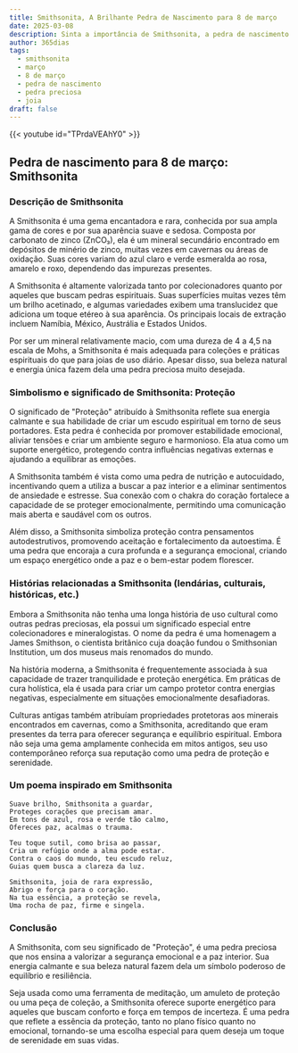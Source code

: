 ```yaml
---
title: Smithsonita, A Brilhante Pedra de Nascimento para 8 de março
date: 2025-03-08
description: Sinta a importância de Smithsonita, a pedra de nascimento de 8 de março que simboliza Proteção. Deixe que sua beleza e significado iluminem seu dia.
author: 365dias
tags:
  - smithsonita
  - março
  - 8 de março
  - pedra de nascimento
  - pedra preciosa
  - joia
draft: false
---
```


{{< youtube id="TPrdaVEAhY0" >}}

## Pedra de nascimento para 8 de março: Smithsonita

### Descrição de Smithsonita

A Smithsonita é uma gema encantadora e rara, conhecida por sua ampla gama de cores e por sua aparência suave e sedosa. Composta por carbonato de zinco (ZnCO₃), ela é um mineral secundário encontrado em depósitos de minério de zinco, muitas vezes em cavernas ou áreas de oxidação. Suas cores variam do azul claro e verde esmeralda ao rosa, amarelo e roxo, dependendo das impurezas presentes.

A Smithsonita é altamente valorizada tanto por colecionadores quanto por aqueles que buscam pedras espirituais. Suas superfícies muitas vezes têm um brilho acetinado, e algumas variedades exibem uma translucidez que adiciona um toque etéreo à sua aparência. Os principais locais de extração incluem Namíbia, México, Austrália e Estados Unidos.

Por ser um mineral relativamente macio, com uma dureza de 4 a 4,5 na escala de Mohs, a Smithsonita é mais adequada para coleções e práticas espirituais do que para joias de uso diário. Apesar disso, sua beleza natural e energia única fazem dela uma pedra preciosa muito desejada.

### Simbolismo e significado de Smithsonita: Proteção

O significado de "Proteção" atribuído à Smithsonita reflete sua energia calmante e sua habilidade de criar um escudo espiritual em torno de seus portadores. Esta pedra é conhecida por promover estabilidade emocional, aliviar tensões e criar um ambiente seguro e harmonioso. Ela atua como um suporte energético, protegendo contra influências negativas externas e ajudando a equilibrar as emoções.

A Smithsonita também é vista como uma pedra de nutrição e autocuidado, incentivando quem a utiliza a buscar a paz interior e a eliminar sentimentos de ansiedade e estresse. Sua conexão com o chakra do coração fortalece a capacidade de se proteger emocionalmente, permitindo uma comunicação mais aberta e saudável com os outros.

Além disso, a Smithsonita simboliza proteção contra pensamentos autodestrutivos, promovendo aceitação e fortalecimento da autoestima. É uma pedra que encoraja a cura profunda e a segurança emocional, criando um espaço energético onde a paz e o bem-estar podem florescer.

### Histórias relacionadas a Smithsonita (lendárias, culturais, históricas, etc.)

Embora a Smithsonita não tenha uma longa história de uso cultural como outras pedras preciosas, ela possui um significado especial entre colecionadores e mineralogistas. O nome da pedra é uma homenagem a James Smithson, o cientista britânico cuja doação fundou o Smithsonian Institution, um dos museus mais renomados do mundo.

Na história moderna, a Smithsonita é frequentemente associada à sua capacidade de trazer tranquilidade e proteção energética. Em práticas de cura holística, ela é usada para criar um campo protetor contra energias negativas, especialmente em situações emocionalmente desafiadoras.

Culturas antigas também atribuíam propriedades protetoras aos minerais encontrados em cavernas, como a Smithsonita, acreditando que eram presentes da terra para oferecer segurança e equilíbrio espiritual. Embora não seja uma gema amplamente conhecida em mitos antigos, seu uso contemporâneo reforça sua reputação como uma pedra de proteção e serenidade.

### Um poema inspirado em Smithsonita

```
Suave brilho, Smithsonita a guardar,  
Proteges corações que precisam amar.  
Em tons de azul, rosa e verde tão calmo,  
Ofereces paz, acalmas o trauma.  

Teu toque sutil, como brisa ao passar,  
Cria um refúgio onde a alma pode estar.  
Contra o caos do mundo, teu escudo reluz,  
Guias quem busca a clareza da luz.  

Smithsonita, joia de rara expressão,  
Abrigo e força para o coração.  
Na tua essência, a proteção se revela,  
Uma rocha de paz, firme e singela.  
```

### Conclusão

A Smithsonita, com seu significado de "Proteção", é uma pedra preciosa que nos ensina a valorizar a segurança emocional e a paz interior. Sua energia calmante e sua beleza natural fazem dela um símbolo poderoso de equilíbrio e resiliência.

Seja usada como uma ferramenta de meditação, um amuleto de proteção ou uma peça de coleção, a Smithsonita oferece suporte energético para aqueles que buscam conforto e força em tempos de incerteza. É uma pedra que reflete a essência da proteção, tanto no plano físico quanto no emocional, tornando-se uma escolha especial para quem deseja um toque de serenidade em suas vidas.